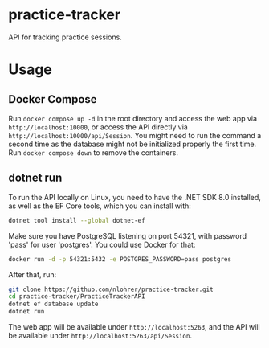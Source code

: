 # practice-tracker
API for tracking practice sessions.

# Usage
## Docker Compose
Run `docker compose up -d` in the root directory and access the web app via `http://localhost:10000`, or access the API directly via `http://localhost:10000/api/Session`. You might need to run the command a second time as the database might not be initialized properly the first time. Run `docker compose down` to remove the containers.

## dotnet run
To run the API locally on Linux, you need to have the .NET SDK 8.0 installed, as well as the EF Core tools, which you can install with:

```bash
dotnet tool install --global dotnet-ef
```

Make sure you have PostgreSQL listening on port 54321, with password 'pass' for user 'postgres'. You could use Docker for that:

```bash
docker run -d -p 54321:5432 -e POSTGRES_PASSWORD=pass postgres
```

After that, run:

```bash
git clone https://github.com/nlohrer/practice-tracker.git
cd practice-tracker/PracticeTrackerAPI
dotnet ef database update
dotnet run
```

The web app will be available under `http://localhost:5263`, and the API will be available under `http://localhost:5263/api/Session`.
